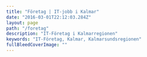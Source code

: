 ```yaml
---
title: "Företag | IT-jobb i Kalmar"
date: "2016-03-01T22:12:03.284Z"
layout: page
path: "/foretag"
description: "IT-Företag i Kalmarregionen"
keywords: "IT-Företag, Kalmar, Kalmarsundsregionen"
fullBleedCoverImage: ""
---
```


<companies-grid></companies-grid>

